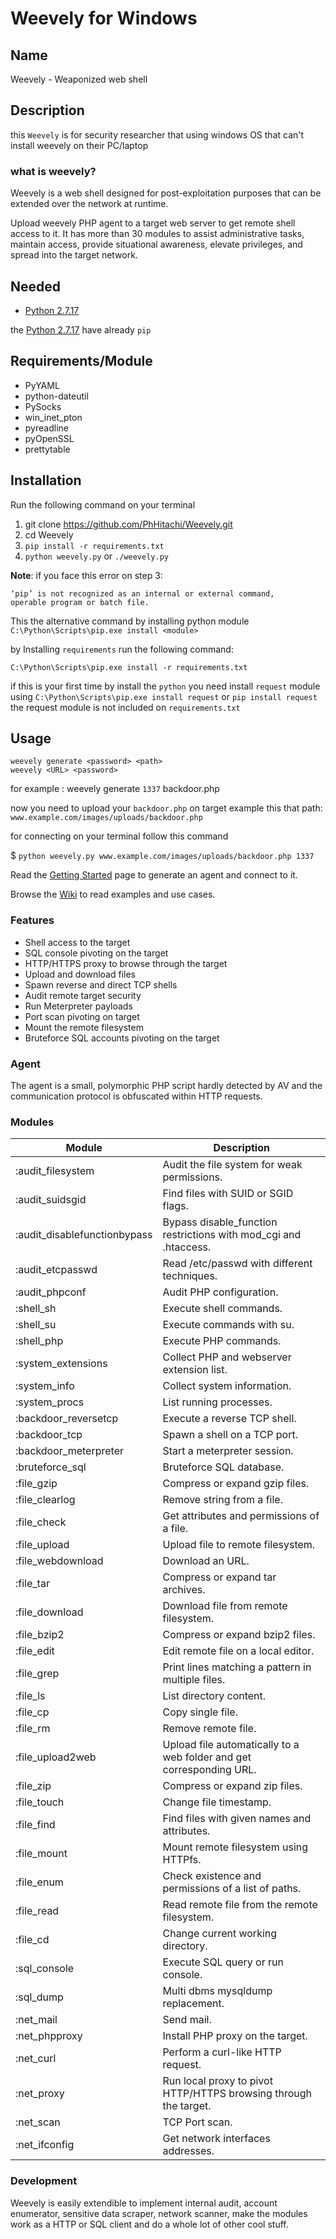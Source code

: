 Weevely for Windows 
=======

## Name

Weevely - Weaponized web shell

  
## Description

this `Weevely` is for security researcher that using windows OS that can't install weevely on their PC/laptop 

### what is weevely?

Weevely is a web shell designed for post-exploitation purposes that can be extended over the network at runtime.

Upload weevely PHP agent to a target web server to get remote shell access to it. It has more than 30 modules to assist administrative tasks, maintain access, provide situational awareness, elevate privileges, and spread into the target network.

## Needed

- [Python 2.7.17](https://www.python.org/downloads/release/python-2717/)

the [Python 2.7.17](https://www.python.org/downloads/release/python-2717/) have already `pip`

## Requirements/Module

- PyYAML
- python-dateutil
- PySocks
- win_inet_pton
- pyreadline
- pyOpenSSL
- prettytable

## Installation

Run the following command on your terminal

1. git clone https://github.com/PhHitachi/Weevely.git
2. cd Weevely
3. `pip install -r requirements.txt`
4. `python weevely.py` or `./weevely.py`

<b>Note</b>: if you face this error on step 3:

```
‘pip’ is not recognized as an internal or external command,
operable program or batch file.
```

This the alternative command by installing python module
`C:\Python\Scripts\pip.exe install <module>`

by Installing `requirements` run the following command:

`C:\Python\Scripts\pip.exe install -r requirements.txt` 

 if this is your first time by install the `python` you need install `request` module using 
 `C:\Python\Scripts\pip.exe install request` or `pip install request`
 the request module is not included on `requirements.txt`

## Usage

```
weevely generate <password> <path>
weevely <URL> <password>
```
for example : weevely generate `1337` backdoor.php

now you need to upload your `backdoor.php` on target example this that path: 
`www.example.com/images/uploads/backdoor.php`

for connecting on your terminal follow this command

$ `python weevely.py www.example.com/images/uploads/backdoor.php 1337`


Read the [Getting Started](https://github.com/epinna/weevely3/wiki/Getting-Started) page to generate an agent and connect to it.

Browse the [Wiki](https://github.com/epinna/weevely3/wiki) to read examples and use cases.

### Features

* Shell access to the target
* SQL console pivoting on the target
* HTTP/HTTPS proxy to browse through the target
* Upload and download files
* Spawn reverse and direct TCP shells
* Audit remote target security
* Run Meterpreter payloads
* Port scan pivoting on target
* Mount the remote filesystem
* Bruteforce SQL accounts pivoting on the target

### Agent

The agent is a small, polymorphic PHP script hardly detected by AV and the communication protocol is obfuscated within HTTP requests.

### Modules

| Module                      | Description
| --------------------------- | ------------------------------------------ |
| :audit_filesystem           | Audit the file system for weak permissions.
| :audit_suidsgid             |  Find files with SUID or SGID flags.
| :audit_disablefunctionbypass|  Bypass disable_function restrictions with mod_cgi and .htaccess.
| :audit_etcpasswd            |  Read /etc/passwd with different techniques.
| :audit_phpconf              |  Audit PHP configuration.
| :shell_sh                   |  Execute shell commands.
| :shell_su                   |  Execute commands with su.
| :shell_php                  |  Execute PHP commands.
| :system_extensions          |  Collect PHP and webserver extension list.
| :system_info                |  Collect system information.
| :system_procs               |  List running processes.
| :backdoor_reversetcp        |  Execute a reverse TCP shell.
| :backdoor_tcp               |  Spawn a shell on a TCP port.
| :backdoor_meterpreter       |  Start a meterpreter session.
| :bruteforce_sql             |  Bruteforce SQL database.
| :file_gzip                  |  Compress or expand gzip files.
| :file_clearlog              |  Remove string from a file.
| :file_check                 |  Get attributes and permissions of a file.
| :file_upload                |  Upload file to remote filesystem.
| :file_webdownload           |  Download an URL.
| :file_tar                   |  Compress or expand tar archives.
| :file_download              |  Download file from remote filesystem.
| :file_bzip2                 |  Compress or expand bzip2 files.
| :file_edit                  |  Edit remote file on a local editor.
| :file_grep                  |  Print lines matching a pattern in multiple files.
| :file_ls                    |  List directory content.
| :file_cp                    |  Copy single file.
| :file_rm                    |  Remove remote file.
| :file_upload2web            |  Upload file automatically to a web folder and get corresponding URL.
| :file_zip                   |  Compress or expand zip files.
| :file_touch                 |  Change file timestamp.
| :file_find                  |  Find files with given names and attributes.
| :file_mount                 |  Mount remote filesystem using HTTPfs.
| :file_enum                  |  Check existence and permissions of a list of paths.
| :file_read                  |  Read remote file from the remote filesystem.
| :file_cd                    |  Change current working directory.
| :sql_console                |  Execute SQL query or run console.
| :sql_dump                   |  Multi dbms mysqldump replacement.
| :net_mail                   |  Send mail.
| :net_phpproxy               |  Install PHP proxy on the target.
| :net_curl                   |  Perform a curl-like HTTP request.
| :net_proxy                  |  Run local proxy to pivot HTTP/HTTPS browsing through the target.
| :net_scan                   |  TCP Port scan.
| :net_ifconfig               |  Get network interfaces addresses.

### Development

Weevely is easily extendible to implement internal audit, account enumerator, sensitive data scraper, network scanner, make the modules work as a HTTP or SQL client and do a whole lot of other cool stuff.
